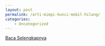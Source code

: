 ```yaml
---
layout: post
permalink: /arti-mimpi-kunci-mobil-hilang/
categories:
    - Uncategorized
---
```


[Baca Selengkapnya](/02)
